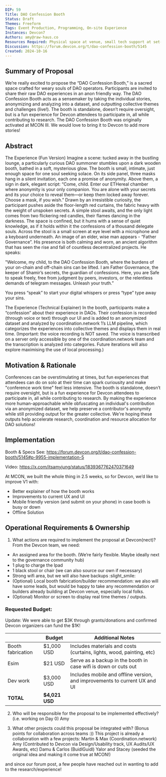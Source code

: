 ```yaml
---
DIP: 59
Title: DAO Confession Booth 
Status: Draft
Themes: Freeform
Tags: Event Production, Programming, On-site Experience
Instances: Devcon7
Authors: amy@raw-haus.co
Resources Required: Physical space at venue, small tech support at set-up (plugs, wifi)
Discussion: https://forum.devcon.org/t/dao-confession-booth/5145
Created: 2024-10-16
---
```


## Summary of Proposal
We’re really excited to propose the “DAO Confession Booth,” is a sacred space crafted for weary souls of DAO operators. Participants are invited to share their raw DAO experiences in an anon friendly way. The DAO Confession Booth acts as a sensemaker by taking the individual stories, anonymizing and analyzing into a dataset, and outputting collective themes and challenges (live!). The booth is standalone, doesn’t require oversight, but is a fun experience for Devcon attendees to participate in, all while contributing to research. The DAO Confession Booth was originally activated at MCON III. We would love to bring it to Devcon to add more stories!

## Abstract
The Experience (Fun Version)
Imagine a scene: tucked away in the bustling lounge, a particularly curious DAO summoner stumbles upon a dark wooden booth, bathed in a soft, mysterious glow. The booth is small, intimate, just enough space for one soul seeking solace.
On its side panel, three masks hang in a silent invitation, each one a promise of anonymity. Above them, a sign in dark, elegant script: “Come, child. Enter our ETHereal chamber where anonymity is your only companion. You are alone with your secrets and its your choice to reveal them—or keep them locked away forever. Choose a mask, if you wish.”
Drawn by an irresistible curiosity, the participant pushes aside the floor-length red curtains, the fabric heavy with the weight of unspoken secrets. A simple stool awaits, and the only light comes from two flickering red candles, their flames dancing in the darkness. The space is confined, but it hums with a sense of quiet knowledge, as if it holds within it the confessions of a thousand delegate souls. Across the stool is a small screen at eye level with a microphone and a keyboard underneath.
An image of an elder, wise man appears - “Father Governance”. His presence is both calming and worn, an ancient algorithm that has seen the rise and fall of countless decentralized projects. He speaks:

"Welcome, my child, to the DAO Confession Booth, where the burdens of your on-chain and off-chain sins can be lifted. I am Father Governance, the keeper of Shamir’s secrets, the guardian of confessions. Here, you are Safe to speak freely, free from judgment by peers, investors, or the relentless demands of telegram messages. Unleash your truth.”

You press “speak” to start your digital whispers or press “type” type away your sins.

The Experience (Technical Explainer)
In the booth, participants make a “confession” about their experience in DAOs. Their confession is recorded (through voice or text) through our UI and is added to an anonymized dataset and analyzed by coordination.network 1’s LLM pipeline, which categorizes the experiences into collective themes and displays them in real time. (Important: the voice recording is NOT saved. The voice is transcribed on a server only accessible by one of the coordination.network team and the transcription is analyzed into categories. Future iterations will also explore maximising the use of local processing.)

## Motivation & Rationale
Conferences can be overstimulating at times, but fun experiences that attendees can do on solo at their time can spark curiousity and make "conference work time" feel less intensive. 
The booth is standalone, doesn’t require oversight, but is a fun experience for Devcon attendees to participate in, all while contributing to research.
By making the experience more human-approachable while obfuscating an individual's contribution via an anonymized dataset, we help preserve a contributor's anonymity while still providing output for the greater collective. We're hoping these outputs help accelerate research, coordination and resource allocation for DAO solutions!

## Implementation
Booth & Specs
See: https://forum.devcon.org/t/dao-confession-booth/5145#p-9955-implementation-5

Video: 
https://x.com/itsamyjung/status/1839367762470371649

At MCON, we built the whole thing in 2.5 weeks, so for Devcon, we’d like to improve V1 with:

- Better explainer of how the booth works
- Improvements to current UX and UI
- Mobile friendly version (and submit on your phone) in case booth is busy or down
- Offline Solution


## Operational Requirements & Ownership
1. What actions are required to implement the proposal at Devcon(nect)? 
From the Devcon team, we need:
- An assigned area for the booth. (We’re fairly flexible. Maybe ideally next to the governance community hub)
- 1 plug to charge the Ipad
- 1 black stool or chair (we can also source our own if necessary)
- Strong wifi area, but we will also have backups :slight_smile:
- (Optional) Local booth fabrication/builder recommendation: we also will have some leads, but would be happy to take any recommendation or builders already building at Devcon venue, especially local folks.
- (Optional) Monitor or screen to display real time themes / outputs.

### Requested Budget:

Update: We were able to get $3K through grants/donations and confirmed Devcon organizers can fund the $1K! 

|  | **Budget** | **Additional Notes** |
| --- | --- | --- |
| Booth fabrication | $1,000 USD | Includes materials and costs (curtains, lights, wood, painting, etc) |
| Esim | $21 USD | Serve as a backup in the booth in case wifi is down or cuts out |
| Dev work  | $3,000 USD | Includes mobile and offline version, and improvements to current UX and UI  |
| **TOTAL** | **$4,021 USD** |  |


2. Who will be responsible for the proposal to be implemented effectively? (i.e. working on Day 0)
Amy

3. What other projects could this proposal be integrated with? (Bonus points for collaboration across teams :))
This project is already a collaboration with a few projects:
Martin & Max (Coordination.network)
Amy (Contributed to Devcon via Design/Usability track, UX Audits/UX Awards, etc)
Damu & Carlos (BuidlGuidl)
Yalor and Stacey (seeded the original idea and making it come true at MCON!)

and since our forum post, a few people have reached out in wanting to add to the research/experience!
